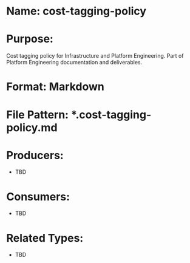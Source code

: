 # Name: cost-tagging-policy

# Purpose:
Cost tagging policy for Infrastructure and Platform Engineering. Part of Platform Engineering documentation and deliverables.

# Format: Markdown

# File Pattern: *.cost-tagging-policy.md

# Producers:
- TBD

# Consumers:
- TBD

# Related Types:
- TBD

